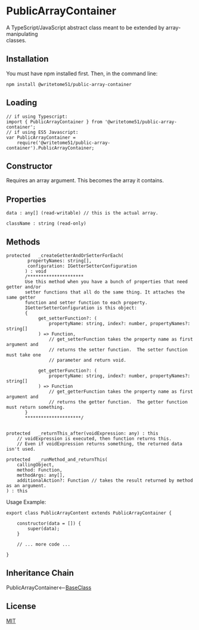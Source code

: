 # PublicArrayContainer

A TypeScript/JavaScript abstract class meant to be extended by array-manipulating  
classes.

## Installation

You must have npm installed first. Then, in the command line:

    npm install @writetome51/public-array-container

## Loading

    // if using Typescript:
    import { PublicArrayContainer } from '@writetome51/public-array-container';
    // if using ES5 Javascript:
    var PublicArrayContainer = 
        require('@writetome51/public-array-container').PublicArrayContainer;


## Constructor
Requires an array argument.  This becomes the array it contains.

## Properties

    data : any[] (read-writable) // this is the actual array.
    
    className : string (read-only)

## Methods
```
protected   _createGetterAndOrSetterForEach(
		propertyNames: string[],
		configuration: IGetterSetterConfiguration
	   ) : void
	   /*********************
	   Use this method when you have a bunch of properties that need getter and/or 
	   setter functions that all do the same thing. It attaches the same getter 
	   function and setter function to each property.
	   IGetterSetterConfiguration is this object:
	   {
	        get_setterFunction?: (
	            propertyName: string, index?: number, propertyNames?: string[]
	        ) => Function,
	            // get_setterFunction takes the property name as first argument and 
	            // returns the setter function.  The setter function must take one 
	            // parameter and return void.
	        
	        get_getterFunction?: (
	            propertyName: string, index?: number, propertyNames?: string[]
	        ) => Function
	            // get_getterFunction takes the property name as first argument and 
	            // returns the getter function.  The getter function must return something.
	   }
	   *********************/ 
	   
	   
protected   _returnThis_after(voidExpression: any) : this
    // voidExpression is executed, then function returns this.
    // Even if voidExpression returns something, the returned data isn't used.

protected   _runMethod_and_returnThis(
    callingObject, 
    method: Function, 
    methodArgs: any[], 
    additionalAction?: Function // takes the result returned by method as an argument.
) : this
```


Usage Example:

    export class PublicArrayContent extends PublicArrayContainer {

        constructor(data = []) {
		    super(data);
	    }

        // ... more code ...
	
    }
    

## Inheritance Chain

PublicArrayContainer<--[BaseClass](https://github.com/writetome51/typescript-base-class#baseclass)


## License
[MIT](https://choosealicense.com/licenses/mit/)